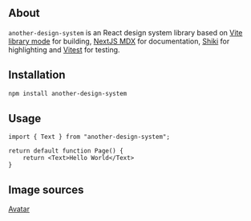 ## About

`another-design-system` is an React design system library based on [Vite library mode](https://vitejs.dev/guide/build#library-mode) for building, [NextJS MDX](https://nextjs.org/docs/pages/building-your-application/configuring/mdx) for documentation, [Shiki](https://shiki.style) for highlighting and [Vitest](https://vitest.dev/) for testing.

## Installation

```sh
npm install another-design-system
```

## Usage

```tsx
import { Text } from "another-design-system";

return default function Page() {
    return <Text>Hello World</Text>
}
```

## Image sources

[Avatar](https://unsplash.com/photos/a-man-wearing-glasses-and-a-black-shirt-iEEBWgY_6lA)
